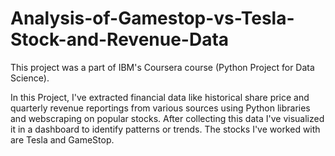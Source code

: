 # Analysis-of-Gamestop-vs-Tesla-Stock-and-Revenue-Data

This project was a part of IBM's Coursera course (Python Project for Data Science).

In this Project, I've extracted financial data like historical share price and quarterly revenue reportings from various sources using Python libraries and webscraping on popular stocks. After collecting this data I've visualized it in a dashboard to identify patterns or trends. The stocks I've worked with are Tesla and GameStop.
